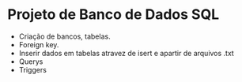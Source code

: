 <h1> Projeto de Banco de Dados SQL </h1>

- Criação de bancos, tabelas.
- Foreign key.
- Inserir dados em tabelas atravez de isert e apartir de arquivos .txt
- Querys
- Triggers
